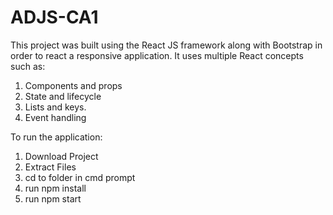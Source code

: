 # ADJS-CA1

This project was built using the React JS framework along with Bootstrap in order to react a responsive application.
It uses multiple React concepts such as:
  1. Components and props
  2. State and lifecycle
  3. Lists and keys.
  4. Event handling

To run the application:

  1. Download Project
  2. Extract Files
  3. cd to folder in cmd prompt
  4. run npm install
  5. run npm start
